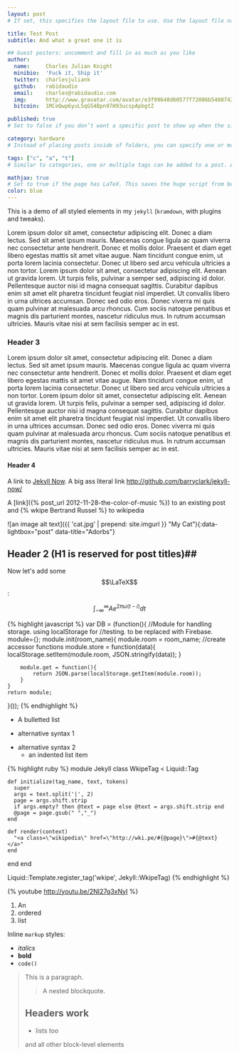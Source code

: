 ```yaml
---
layout: post
# If set, this specifies the layout file to use. Use the layout file name without the file extension. Layout files must be placed in the  _layouts directory.

title: Test Post
subtitle: And what a great one it is

## Guest posters: uncomment and fill in as much as you like
author:
  name:     Charles Julian Knight
  minibio:  'Fuck it, Ship it'
  twitter:  charlesjuliank
  github:   rabidaudio
  email:    charles@rabidaudio.com
  img:      http://www.gravatar.com/avatar/e3f99640d60577f72086b54087423593.png?s=200
  bitcoin:  1MCeQwp6yuL5qG54Bpn97H93ucspApbgtZ

published: true
# Set to false if you don’t want a specific post to show up when the site is generated.

category: hardware
# Instead of placing posts inside of folders, you can specify one or more categories that the post belongs to. When the site is generated the post will act as though it had been set with these categories normally. Categories (plural key) can be specified as a YAML list or a space-separated string.

tags: ["c", "a", "t"]
# Similar to categories, one or multiple tags can be added to a post. Also like categories, tags can be specified as a YAML list or a space- separated string.

mathjax: true
# Set to true if the page has LaTeX. This saves the huge script from being inserted constantly
color: blue
---
```


This is a demo of all styled elements in my `jekyll` (`kramdown`, with plugins and tweaks).

Lorem ipsum dolor sit amet, consectetur adipiscing elit. Donec a diam lectus. Sed sit amet ipsum mauris. Maecenas congue ligula ac quam viverra nec consectetur ante hendrerit. Donec et mollis dolor. Praesent et diam eget libero egestas mattis sit amet vitae augue. Nam tincidunt congue enim, ut porta lorem lacinia consectetur. Donec ut libero sed arcu vehicula ultricies a non tortor. Lorem ipsum dolor sit amet, consectetur adipiscing elit. Aenean ut gravida lorem. Ut turpis felis, pulvinar a semper sed, adipiscing id dolor. Pellentesque auctor nisi id magna consequat sagittis. Curabitur dapibus enim sit amet elit pharetra tincidunt feugiat nisl imperdiet. Ut convallis libero in urna ultrices accumsan. Donec sed odio eros. Donec viverra mi quis quam pulvinar at malesuada arcu rhoncus. Cum sociis natoque penatibus et magnis dis parturient montes, nascetur ridiculus mus. In rutrum accumsan ultricies. Mauris vitae nisi at sem facilisis semper ac in est.

### Header 3

Lorem ipsum dolor sit amet, consectetur adipiscing elit. Donec a diam lectus. Sed sit amet ipsum mauris. Maecenas congue ligula ac quam viverra nec consectetur ante hendrerit. Donec et mollis dolor. Praesent et diam eget libero egestas mattis sit amet vitae augue. Nam tincidunt congue enim, ut porta lorem lacinia consectetur. Donec ut libero sed arcu vehicula ultricies a non tortor. Lorem ipsum dolor sit amet, consectetur adipiscing elit. Aenean ut gravida lorem. Ut turpis felis, pulvinar a semper sed, adipiscing id dolor. Pellentesque auctor nisi id magna consequat sagittis. Curabitur dapibus enim sit amet elit pharetra tincidunt feugiat nisl imperdiet. Ut convallis libero in urna ultrices accumsan. Donec sed odio eros. Donec viverra mi quis quam pulvinar at malesuada arcu rhoncus. Cum sociis natoque penatibus et magnis dis parturient montes, nascetur ridiculus mus. In rutrum accumsan ultricies. Mauris vitae nisi at sem facilisis semper ac in est.

#### Header 4
 
A link to [Jekyll Now](http://github.com/barryclark/jekyll-now/). A big ass 
literal link <http://github.com/barryclark/jekyll-now/>
  
A [link]({% post_url 2012-11-28-the-color-of-music %}) to an existing post and {% wkipe Bertrand Russel %} to wikipedia

![an image alt text]({{ 'cat.jpg' | prepend: site.imgurl }} "My Cat"){:data-lightbox="post" data-title="Adorbs"}

## Header 2 (H1 is reserved for post titles)##

Now let's add some $$\LaTeX$$:

$$ \int_{-\infty}^{\infty} Ae^{2\pi \omega (t - i)} dt $$

{% highlight javascript %} 
var DB = (function(){
    //Module for handling storage. using localStorage for
    //testing. to be replaced with Firebase.
    module={};
    module.init(room_name){
        module.room = room_name;
        //create accessor functions
        module.store = function(data){
            localStorage.setItem(module.room, JSON.stringify(data));
        }
        
        module.get = function(){
            return JSON.parse(localStorage.getItem(module.room));
        }
    }
    return module;
}());
{% endhighlight %}

* A bulletted list
- alternative syntax 1
+ alternative syntax 2
  - an indented list item

{% highlight ruby %}
module Jekyll
  class WkipeTag < Liquid::Tag

    def initialize(tag_name, text, tokens)
      super
      args = text.split('|', 2)
      page = args.shift.strip
      if args.empty? then @text = page else @text = args.shift.strip end
      @page = page.gsub(" ","_")
    end

    def render(context)
      "<a class=\"wikipedia\" href=\"http://wki.pe/#{@page}\">#{@text}</a>"
    end
  end
end

Liquid::Template.register_tag('wkipe', Jekyll::WkipeTag)
{% endhighlight %}

{% youtube http://youtu.be/2NI27q3xNyI %}

1. An
2. ordered
3. list

Inline `markup` styles: 

- _italics_
- **bold**
- `code()` 
 
> This is a paragraph.
>
> > A nested blockquote.
>
> ## Headers work
>
> * lists too
>
> and all other block-level elements